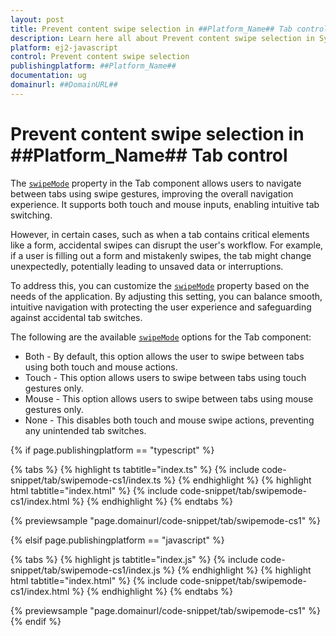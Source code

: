 ```yaml
---
layout: post
title: Prevent content swipe selection in ##Platform_Name## Tab control | Syncfusion
description: Learn here all about Prevent content swipe selection in Syncfusion ##Platform_Name## Tab control of Syncfusion Essential JS 2 and more.
platform: ej2-javascript
control: Prevent content swipe selection 
publishingplatform: ##Platform_Name##
documentation: ug
domainurl: ##DomainURL##
---
```


# Prevent content swipe selection in ##Platform_Name## Tab control

The [`swipeMode`](https://ej2.syncfusion.com/documentation/api/tab/#swipemode)  property in the Tab component allows users to navigate between tabs using swipe gestures, improving the overall navigation experience. It supports both touch and mouse inputs, enabling intuitive tab switching.

However, in certain cases, such as when a tab contains critical elements like a form, accidental swipes can disrupt the user's workflow. For example, if a user is filling out a form and mistakenly swipes, the tab might change unexpectedly, potentially leading to unsaved data or interruptions.

To address this, you can customize the [`swipeMode`](https://ej2.syncfusion.com/documentation/api/tab/#swipemode) property based on the needs of the application. By adjusting this setting, you can balance smooth, intuitive navigation with protecting the user experience and safeguarding against accidental tab switches.

The following are the available [`swipeMode`](https://ej2.syncfusion.com/documentation/api/tab/#swipemode) options for the Tab component:

* Both - By default, this option allows the user to swipe between tabs using both touch and mouse actions.
* Touch - This option allows users to swipe between tabs using touch gestures only.
* Mouse - This option allows users to swipe between tabs using mouse gestures only.
* None - This disables both touch and mouse swipe actions, preventing any unintended tab switches.

{% if page.publishingplatform == "typescript" %}

 {% tabs %}
{% highlight ts tabtitle="index.ts" %}
{% include code-snippet/tab/swipemode-cs1/index.ts %}
{% endhighlight %}
{% highlight html tabtitle="index.html" %}
{% include code-snippet/tab/swipemode-cs1/index.html %}
{% endhighlight %}
{% endtabs %}
        
{% previewsample "page.domainurl/code-snippet/tab/swipemode-cs1" %}

{% elsif page.publishingplatform == "javascript" %}

{% tabs %}
{% highlight js tabtitle="index.js" %}
{% include code-snippet/tab/swipemode-cs1/index.js %}
{% endhighlight %}
{% highlight html tabtitle="index.html" %}
{% include code-snippet/tab/swipemode-cs1/index.html %}
{% endhighlight %}
{% endtabs %}

{% previewsample "page.domainurl/code-snippet/tab/swipemode-cs1" %}
{% endif %}

